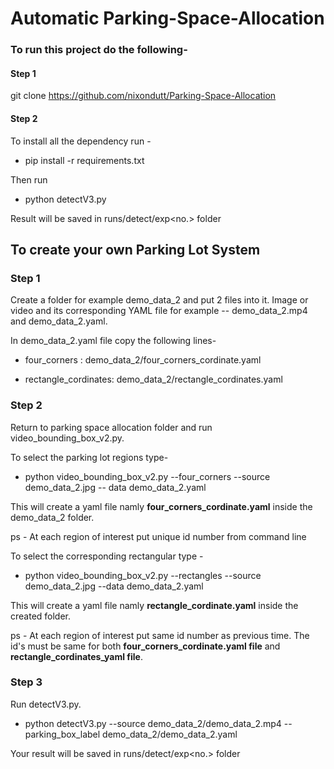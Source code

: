 # Automatic Parking-Space-Allocation

### To run this project do the following- 

#### Step 1 

git clone https://github.com/nixondutt/Parking-Space-Allocation

#### Step 2
To install all the dependency run - 

  - pip install -r requirements.txt

Then run 

  - python detectV3.py

Result will be saved in runs/detect/exp<no.> folder 

## To create your own Parking Lot System

### Step 1
Create a folder for example demo_data_2 and put 2 files into it. Image or video and its corresponding YAML file for example -- demo_data_2.mp4 and demo_data_2.yaml. 

In demo_data_2.yaml file copy the following lines-

  - four_corners : demo_data_2/four_corners_cordinate.yaml
  
  - rectangle_cordinates: demo_data_2/rectangle_cordinates.yaml
  
### Step 2
Return to parking space allocation folder and run video_bounding_box_v2.py.

To select the parking lot regions type-

  - python video_bounding_box_v2.py --four_corners --source demo_data_2.jpg -- data demo_data_2.yaml

This will create a yaml file namly **four_corners_cordinate.yaml** inside the demo_data_2 folder.
 
ps - At each region of interest put unique id number from command line

To select the corresponding rectangular type - 
  
  - python video_bounding_box_v2.py --rectangles --source demo_data_2.jpg --data demo_data_2.yaml

This will create a yaml file namly **rectangle_cordinate.yaml** inside the created folder.

ps - At each region of interest put same id number as previous time. The id's must be same for both **four_corners_cordinate.yaml file** and **rectangle_cordinates_yaml file**.

### Step 3

Run detectV3.py.

  - python detectV3.py --source demo_data_2/demo_data_2.mp4 --parking_box_label demo_data_2/demo_data_2.yaml

Your result will be saved in runs/detect/exp<no.> folder
